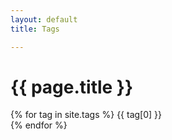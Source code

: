 ```yaml
---
layout: default
title: Tags

---
```


<h1>{{ page.title }}</h1>

{% for tag in site.tags %}
{{ tag[0] }}<br>
{% endfor %}

